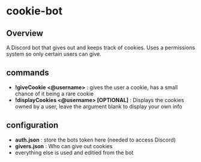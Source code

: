 # cookie-bot

## Overview
A Discord bot that gives out and keeps track of cookies. Uses a permissions system so only certain users can give.
## commands
* **!giveCookie <@username>** : gives the user a cookie, has a small chance of it being a rare cookie
* **!displayCookies <@username> [OPTIONAL]** : Displays the cookies owned by a user, leave the argument blank to display your own info

## configuration

* **auth.json** : store the bots token here (needed to access Discord)
* **givers.json** : Who can give out cookies
* everything else is used and editied from the bot

